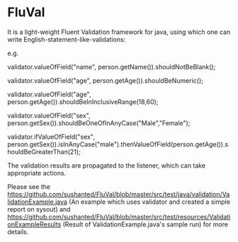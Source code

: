 # FluVal


It is a light-weight Fluent Validation framework for java, using which one can write English-statement-like-validations:

e.g.

validator.valueOfField("name", person.getName()).shouldNotBeBlank();

validator.valueOfField("age", person.getAge()).shouldBeNumeric();

validator.valueOfField("age", person.getAge()).shouldBeInInclusiveRange(18,60);

validator.valueOfField("sex", person.getSex()).shouldBeOneOfInAnyCase("Male","Female");

validator.ifValueOfField("sex", person.getSex()).isInAnyCase("male").thenValueOfField(person.getAge()).shouldBeGreaterThan(21);

The validation results are propagated to the listener, which can take appropriate actions.

Please see the https://github.com/sushanted/FluVal/blob/master/src/test/java/validation/ValidationExample.java (An example which uses validator and created a simple report on sysout) and https://github.com/sushanted/FluVal/blob/master/src/test/resources/ValidationExampleResults (Result of ValidationExample.java's sample run) for more details.
